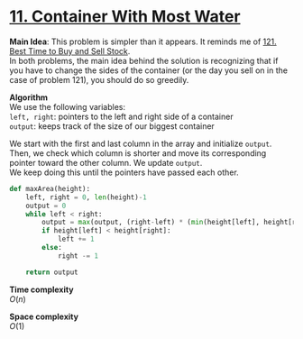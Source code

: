 # [11. Container With Most Water](https://leetcode.com/problems/container-with-most-water)

**Main Idea**: This problem is simpler than it appears. It reminds me of [121. Best Time to Buy and Sell Stock](https://leetcode.com/problems/best-time-to-buy-and-sell-stock/).  
In both problems, the main idea behind the solution is recognizing that if you have to change the sides of the container (or the day you sell on in the case of problem 121), you should do so greedily.

**Algorithm**  
We use the following variables:  
`left, right`: pointers to the left and right side of a container  
`output`: keeps track of the size of our biggest container  

We start with the first and last column in the array and initialize `output`.  
Then, we check which column is shorter and move its corresponding pointer toward the other column. We update `output`.  
We keep doing this until the pointers have passed each other.  

```python
def maxArea(height):
    left, right = 0, len(height)-1
    output = 0
    while left < right:
        output = max(output, (right-left) * (min(height[left], height[right])))
        if height[left] < height[right]:
            left += 1
        else:
            right -= 1

    return output
```

**Time complexity**  
$O(n)$

**Space complexity**  
$O(1)$
